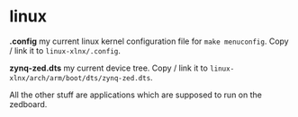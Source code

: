 # linux

__.config__ my current linux kernel configuration file for `make menuconfig`.
Copy / link it to `linux-xlnx/.config`.

__zynq-zed.dts__ my current device tree.
Copy / link it to `linux-xlnx/arch/arm/boot/dts/zynq-zed.dts`.

All the other stuff are applications which are supposed to run on the zedboard.
